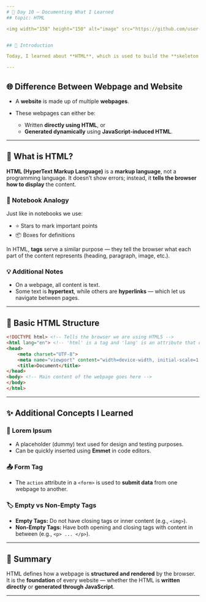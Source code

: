 ```yaml
---
# 📘 Day 10 – Documenting What I Learned
## topic: HTML

<img width="158" height="150" alt="image" src="https://github.com/user-attachments/assets/03508e56-1dbb-4cc0-bb17-98e5fc24fec5" />


## 🧩 Introduction

Today, I learned about **HTML**, which is used to build the **skeleton (structure)** of a webpage.

---
```


## 🌐 Difference Between Webpage and Website

* A **website** is made up of multiple **webpages**.
* These webpages can either be:

  * Written **directly using HTML**, or
  * **Generated dynamically** using **JavaScript-induced HTML**.

---

## 🧠 What is HTML?

**HTML (HyperText Markup Language)** is a **markup language**, not a programming language.
It doesn’t show errors; instead, it **tells the browser how to display** the content.

### 📒 Notebook Analogy

Just like in notebooks we use:

* ⭐ Stars to mark important points
* 📦 Boxes for definitions

In HTML, **tags** serve a similar purpose — they tell the browser what each part of the content represents (heading, paragraph, image, etc.).

### 💡 Additional Notes

* On a webpage, all content is text.
* Some text is **hypertext**, while others are **hyperlinks** — which let us navigate between pages.

---

## 🧩 Basic HTML Structure

```html
<!DOCTYPE html> <!-- Tells the browser we are using HTML5 -->
<html lang="en"> <!-- 'html' is a tag and 'lang' is an attribute that defines the language -->
<head>  
    <meta charset="UTF-8">
    <meta name="viewport" content="width=device-width, initial-scale=1.0">
    <title>Document</title>
</head>
<body> <!-- Main content of the webpage goes here -->
</body>
</html>
```

---

## ✨ Additional Concepts I Learned

### 🧾 Lorem Ipsum

* A placeholder (dummy) text used for design and testing purposes.
* Can be quickly inserted using **Emmet** in code editors.

### 📤 Form Tag

* The `action` attribute in a `<form>` is used to **submit data** from one webpage to another.

### 🏷️ Empty vs Non-Empty Tags

* **Empty Tags:** Do not have closing tags or inner content (e.g., `<img>`).
* **Non-Empty Tags:** Have both opening and closing tags with content in between (e.g., `<p> ... </p>`).

---

## 🧾 Summary

HTML defines how a webpage is **structured and rendered** by the browser.
It is the **foundation** of every website — whether the HTML is **written directly** or **generated through JavaScript**.

---
